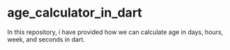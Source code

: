 # age_calculator_in_dart
In this repository, i have provided how we can calculate age in days, hours, week, and seconds in dart.
